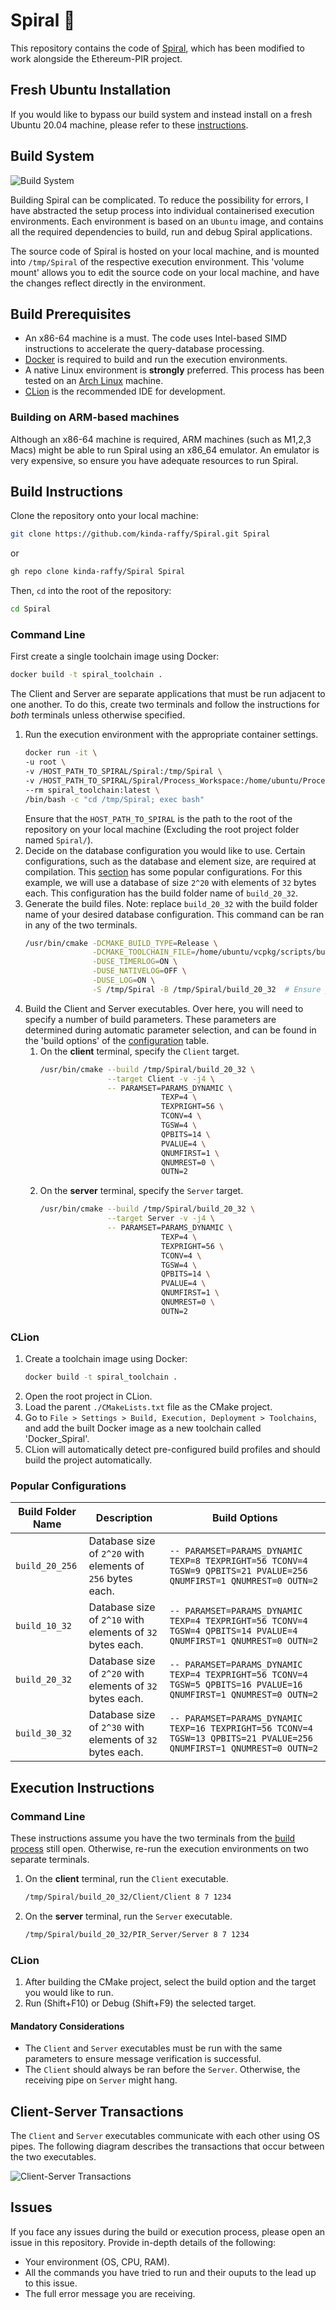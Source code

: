 # Spiral 🍃

This repository contains the code
of [Spiral](https://github.com/menonsamir/spiral), which has been modified to
work alongside the Ethereum-PIR project.

## Fresh Ubuntu Installation

If you would like to bypass our build system and instead install on a fresh 
Ubuntu 20.04 machine, please refer to these 
[instructions](Fresh_Ubuntu_Instructions.md).

## Build System

![Build System](.github/images/execution_environment.png)

Building Spiral can be complicated. To reduce the possibility for errors, I have
abstracted the setup process into individual containerised execution
environments. Each environment is based on an `Ubuntu` image, and contains all
the required dependencies to build, run and debug Spiral applications.

The source code of Spiral is hosted on your local machine, and is mounted
into `/tmp/Spiral` of the respective execution environment. This 'volume
mount' allows you to edit the source code on your local machine, and have the
changes reflect directly in the environment.

## Build Prerequisites

- An x86-64 machine is a must. The code uses Intel-based SIMD instructions to
  accelerate the query-database processing.
- [Docker](https://docs.docker.com/get-docker/) is required to build and run the
  execution environments.
- A native Linux environment is **strongly** preferred. This process has been
  tested on an [Arch Linux](https://archlinux.org/) machine.
- [CLion](https://www.jetbrains.com/clion/) is the recommended IDE for
  development.

### Building on ARM-based machines

Although an x86-64 machine is required, ARM machines (such as M1,2,3 Macs) might
be able to run Spiral using an x86_64 emulator. An emulator is very
expensive, so ensure you have adequate resources to run Spiral.

## Build Instructions

Clone the repository onto your local machine:

```bash
git clone https://github.com/kinda-raffy/Spiral.git Spiral
```

or

```bash
gh repo clone kinda-raffy/Spiral Spiral
```

Then, `cd` into the root of the repository:

```bash
cd Spiral
```

### Command Line

First create a single toolchain image using Docker:

```bash
docker build -t spiral_toolchain .
```

The Client and Server are separate applications that must be run adjacent to
one another. To do this, create two terminals and follow the instructions
for _both_ terminals unless otherwise specified.

1. Run the execution environment with the appropriate container settings.
    ```bash
    docker run -it \
    -u root \
    -v /HOST_PATH_TO_SPIRAL/Spiral:/tmp/Spiral \
    -v /HOST_PATH_TO_SPIRAL/Spiral/Process_Workspace:/home/ubuntu/Process_Workspace \
    --rm spiral_toolchain:latest \
    /bin/bash -c "cd /tmp/Spiral; exec bash"
   ```
   Ensure that the `HOST_PATH_TO_SPIRAL` is the path to the root of the
   repository on your local machine (Excluding the root project folder
   named `Spiral/`).
2. Decide on the database configuration you would like to use. Certain
   configurations, such as the database and element size, are required
   at compilation. This [section](#popular-configurations) has some popular
   configurations. For this example, we will use a database of size
   `2^20` with elements of `32` bytes each. This configuration has the
   build folder name of `build_20_32`.
3. Generate the build files. Note: replace `build_20_32` with the build folder
   name of your desired database configuration. This command can be ran in any
   of the two terminals.
   ```bash
   /usr/bin/cmake -DCMAKE_BUILD_TYPE=Release \
                  -DCMAKE_TOOLCHAIN_FILE=/home/ubuntu/vcpkg/scripts/buildsystems/vcpkg.cmake \
                  -DUSE_TIMERLOG=ON \
                  -DUSE_NATIVELOG=OFF \
                  -DUSE_LOG=ON \
                  -S /tmp/Spiral -B /tmp/Spiral/build_20_32  # Ensure you replace build_20_32 with your build folder name.
   ```
4. Build the Client and Server executables. Over here, you will need to specify
   a number of build parameters. These parameters are determined during
   automatic parameter selection, and can be found in the 'build
   options' of the [configuration](#popular-configurations) table.
    1. On the **client** terminal, specify the `Client` target.
       ```bash
       /usr/bin/cmake --build /tmp/Spiral/build_20_32 \
                      --target Client -v -j4 \
                      -- PARAMSET=PARAMS_DYNAMIC \
                                  TEXP=4 \
                                  TEXPRIGHT=56 \
                                  TCONV=4 \
                                  TGSW=4 \
                                  QPBITS=14 \
                                  PVALUE=4 \
                                  QNUMFIRST=1 \
                                  QNUMREST=0 \
                                  OUTN=2
       ```
   2. On the **server** terminal, specify the `Server` target.
      ```bash
      /usr/bin/cmake --build /tmp/Spiral/build_20_32 \
                     --target Server -v -j4 \
                     -- PARAMSET=PARAMS_DYNAMIC \
                                 TEXP=4 \
                                 TEXPRIGHT=56 \
                                 TCONV=4 \
                                 TGSW=4 \
                                 QPBITS=14 \
                                 PVALUE=4 \
                                 QNUMFIRST=1 \
                                 QNUMREST=0 \
                                 OUTN=2
      ```

### CLion

1. Create a toolchain image using Docker:
    ```bash
    docker build -t spiral_toolchain .
    ```
2. Open the root project in CLion.
3. Load the parent `./CMakeLists.txt` file as the CMake project.
4. Go to `File > Settings > Build, Execution, Deployment > Toolchains`, and
   add the built Docker image as a new toolchain called 'Docker_Spiral'.
5. CLion will automatically detect pre-configured build profiles and should
   build the project automatically.

### Popular Configurations

| Build Folder Name | Description                                                | Build Options                                                                                                        |
|-------------------|------------------------------------------------------------|----------------------------------------------------------------------------------------------------------------------|
| `build_20_256`    | Database size of `2^20` with elements of `256` bytes each. | `-- PARAMSET=PARAMS_DYNAMIC TEXP=8 TEXPRIGHT=56 TCONV=4 TGSW=9 QPBITS=21 PVALUE=256 QNUMFIRST=1 QNUMREST=0 OUTN=2`   |
| `build_10_32`     | Database size of `2^10` with elements of `32` bytes each.  | `-- PARAMSET=PARAMS_DYNAMIC TEXP=4 TEXPRIGHT=56 TCONV=4 TGSW=4 QPBITS=14 PVALUE=4 QNUMFIRST=1 QNUMREST=0 OUTN=2`     |
| `build_20_32`     | Database size of `2^20` with elements of `32` bytes each.  | `-- PARAMSET=PARAMS_DYNAMIC TEXP=4 TEXPRIGHT=56 TCONV=4 TGSW=5 QPBITS=16 PVALUE=16 QNUMFIRST=1 QNUMREST=0 OUTN=2`    |
| `build_30_32`     | Database size of `2^30` with elements of `32` bytes each.  | `-- PARAMSET=PARAMS_DYNAMIC TEXP=16 TEXPRIGHT=56 TCONV=4 TGSW=13 QPBITS=21 PVALUE=256 QNUMFIRST=1 QNUMREST=0 OUTN=2` |

## Execution Instructions

### Command Line

These instructions assume you have the two terminals from
the [build process](#build-instructions) still open. Otherwise, re-run the
execution environments on two separate terminals.

1. On the **client** terminal, run the `Client` executable.
    ```bash
    /tmp/Spiral/build_20_32/Client/Client 8 7 1234
    ```
2. On the **server** terminal, run the `Server` executable.
    ```bash
    /tmp/Spiral/build_20_32/PIR_Server/Server 8 7 1234
    ```
   
### CLion

1. After building the CMake project, select the build option and the target you
   would like to run.
2. Run (Shift+F10) or Debug (Shift+F9) the selected target.

#### Mandatory Considerations

- The `Client` and `Server` executables must be run with the same parameters to
  ensure message verification is successful.
- The `Client` should always be ran before the `Server`. Otherwise, the
  receiving pipe on `Server` might hang.

## Client-Server Transactions

The `Client` and `Server` executables communicate with each other using OS
pipes.
The following diagram describes the transactions that occur between the two
executables.

![Client-Server Transactions](.github/images/client_server_transactions.png)

## Issues

If you face any issues during the build or execution process, please open an
issue in this repository. Provide in-depth details of the following:

- Your environment (OS, CPU, RAM).
- All the commands you have tried to run and their ouputs to the lead up to this
  issue.
- The full error message you are receiving.
